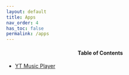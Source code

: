 ```yaml
---
layout: default
title: Apps
nav_order: 4
has_toc: false
permalink: /apps
---
```


<!-- 
{: .note }
> {: .opaque }
> 
>
> 
-->

<div class="card">
<div class="container">
<h4 style="text-align:center">Table of Contents</h4>
<ul>
<li><a class="text-delta" href="/apps/yt-music-menu-player">YT Music Player</a></li>
</ul>
</div>
</div>
